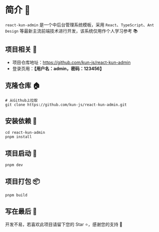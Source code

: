# 简介 📃

`react-kun-admin` 是一个中后台管理系统模板，采用 `React`、`TypeScript`、`Ant Design` 等最新主流前端技术进行开发，该系统仅用作个人学习参考 📚

## 项目相关 🧭

- 项目仓库地址：https://github.com/kun-js/react-kun-admin
- 登录页用：**【用户名：admin，密码：123456】**

## 克隆仓库 🏠

```
# 从Github上拉取
git clone https://github.com/kun-js/react-kun-admin.git
```

## 安装依赖 🏀

```
cd react-kun-admin
pnpm install
```

## 项目启动 🚀

```
pnpm dev
```

## 项目打包 📦

```
pnpm build
```

## 写在最后 💖

开发不易，若喜欢此项目请留下您的 Star ⭐，感谢您的支持 🙏
